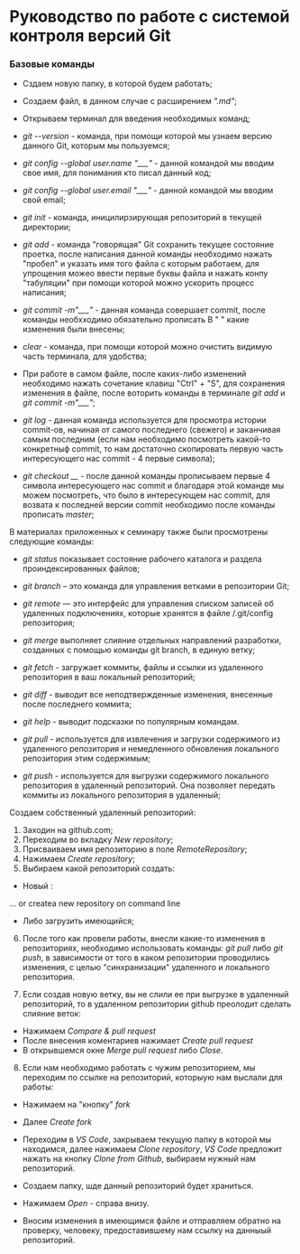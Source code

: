 # Руководство по работе с системой контроля версий Git

### Базовые команды 

* Сздаем новую папку, в которой будем работать;

* Создаем файл, в данном случае с расширением *".md"*;

* Открываем терминал для введения необходимых команд;

* *git --version* - команда, при помощи которой мы узнаем версию данного Git, которым мы пользуемся;

* *git config --global user.name "___"* - данной командой мы вводим свое имя, для понимания кто писал данный код;

* *git config --global user.email "___"* - данной командой мы вводим свой email;

* *git init* - команда, иницилирзирующая репозиторий в текущей директории;

* *git add* - команда "говорящая" Git сохранить текущее состояние проетка, после написания данной команды необходимо нажать "пробел" и указать имя того файла с которым работаем, для упрощения можео ввести первые буквы файла и нажать конпу "табуляции" при помощи которой можно ускорить процесс написания;

* *git commit -m"___"* - данная команда совершает commit, после команды необхходимо обязательно прописать В " " какие изменения были внесены;

* *clear* - команда, при помощи которой можно очистить видимую часть терминала, для удобства;

* При работе в самом файле, после каких-либо изменений необходимо нажать сочетание клавиш "Ctrl" + "S", для сохранения изменения в файле, после воторить команды в терминале *git add* и *git commit -m"___"*;

* *git log* - данная команда используется для просмотра истории commit-ов, начиная от самого последнего (свежего) и заканчивая самым последним (если нам необходимо посмотреть какой-то конкретныф commit, то нам достаточно скопировать первую часть интересующего нас commit - 4 первые символа);

* *git checkout __* - после данной команды прописываем первые 4 символа интересующего нас commit и благодаря этой команде мы можем посмотреть, что было в интересующем нас commit, для возвата к последней версии commit необходимо после команды прописать *master*;

В материалах приложенных к семинару также были просмотрены следующие команды: 

* *git status* показывает состояние рабочего каталога и раздела проиндексированных файлов;

* *git branch* – это команда для управления ветками в репозитории Git;

* *git remote* — это интерфейс для управления списком записей об удаленных подключениях, которые хранятся в файле /.git/config репозитория;

* *git merge* выполняет слияние отдельных направлений разработки, созданных с помощью команды git branch, в единую ветку;

* *git fetch* - загружает коммиты, файлы и ссылки из удаленного репозитория в ваш локальный репозиторий;

* *git diff* -  выводит все неподтвержденные изменения, внесенные после последнего коммита;

* *git help* - выводит подсказки по популярным командам.

* *git pull* - используется для извлечения и загрузки содержимого из удаленного репозитория и немедленного обновления локального репозитория этим содержимым;

* *git push* - используется для выгрузки содержимого локального репозитория в удаленный репозиторий. Она позволяет передать коммиты из локального репозитория в удаленный;


Создаем собственный удаленный репозиторий:

1. Заходин на  github.com;
2. Переходим во вкладку *New repository*;
3. Присваиваем имя репозиторию в поле *RemoteRepository*;
4. Нажимаем *Create repository*;
5. Выбираем какой репозиторий создать:
            
* Новый :
 
 ... or createa new repository on command line

 * Либо загрузить имеющийся;

 6. После того как провели работы, внесли какие-то изменения в репозиториях, необходимо использовать команды: *git pull* либо *git push*, в зависимости от того в каком репозитории проводились изменения, с целью "синхранизации" удаленного и локального репозитория.

 7. Если создав новую ветку, вы не слили ее при выгрузке в удаленный репозиторий, то в удаленном репозитории github преолодит сделать слияние веток:

 * Нажимаем *Compare & pull request* 
 * После внесения коментариев нажимает *Create pull request*
 * В открывшемся окне *Merge pull request* либо *Close*.

 8. Если нам необходимо работать с чужим репозиторием, мы переходим по ссылке на репозиторий, которыую нам выслали для работы:

 * Нажимаем на "кнопку" *fork*
 * Далее *Create fork*
 * Переходим в *VS Code*, закрываем текущую папку в которой мы находимся, далее нажимаем *Clone repository*, *VS Code* предложит нажать на кнопку *Clone from Github*, выбираем нужный нам репозиторий.

 * Создаем папку, шде данный репозиторий будет храниться.
 * Нажимаем *Open* - справа внизу.

 * Вносим изменения в имеющимся файле и отправляем обратно на проверку, человеку, предоставившему нам ссылку на данныый репозиторий.